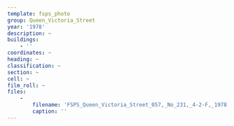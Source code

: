 ```yaml
---
template: fsps_photo
group: Queen_Victoria_Street
year: '1978'
description: ~
buildings:
    - ''
coordinates: ~
heading: ~
classification: ~
section: ~
cell: ~
film_roll: ~
files:
    -
        filename: 'FSPS_Queen_Victoria_Street_057,_No_231,_4-2-F,_1978.png'
        caption: ''
---
```

